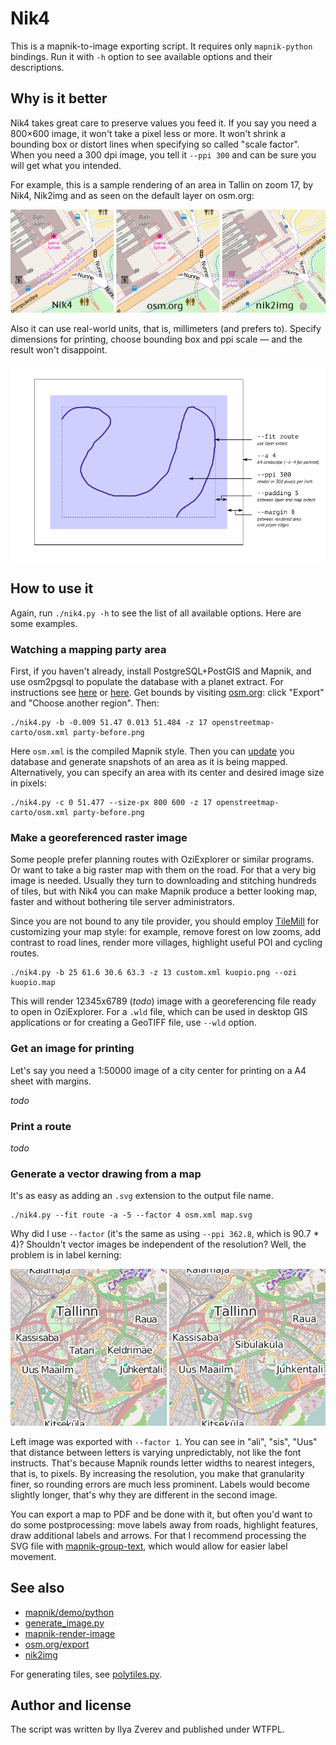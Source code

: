 # Nik4

This is a mapnik-to-image exporting script. It requires only `mapnik-python` bindings.
Run it with `-h` option to see available options and their descriptions.

## Why is it better

Nik4 takes great care to preserve values you feed it. If you say you need a 800×600 image,
it won't take a pixel less or more. It won't shrink a bounding box or distort lines when
specifying so called "scale factor". When you need a 300 dpi image, you tell it `--ppi 300`
and can be sure you will get what you intended.

For example, this is a sample rendering of an area in Tallin on zoom 17, by Nik4, Nik2img
and as seen on the default layer on osm.org:

![nik4 - osm.org - nik2img](img/demo-zoom-levels.png)

Also it can use real-world units, that is, millimeters (and prefers to). Specify dimensions
for printing, choose bounding box and ppi scale — and the result won't disappoint.

![A4 options](img/paper-options.png)

## How to use it

Again, run `./nik4.py -h` to see the list of all available options. Here are some examples.

### Watching a mapping party area

First, if you haven't already, install PostgreSQL+PostGIS and Mapnik, and use osm2pgsql
to populate the database with a planet extract. For instructions see
[here](http://switch2osm.org/loading-osm-data/) or [here](http://wiki.openstreetmap.org/wiki/User:Zverik/Tile_Server_on_Fedora_20).
Get bounds by visiting [osm.org](http://openstreetmap.org): click "Export" and "Choose another region". Then:

    ./nik4.py -b -0.009 51.47 0.013 51.484 -z 17 openstreetmap-carto/osm.xml party-before.png

Here `osm.xml` is the compiled Mapnik style.
Then you can [update](http://wiki.openstreetmap.org/wiki/Minutely_Mapnik) you database and generate
snapshots of an area as it is being mapped. Alternatively, you can specify an area with its center
and desired image size in pixels:

    ./nik4.py -c 0 51.477 --size-px 800 600 -z 17 openstreetmap-carto/osm.xml party-before.png

### Make a georeferenced raster image

Some people prefer planning routes with OziExplorer or similar programs. Or want to take a big
raster map with them on the road. For that a very big image is needed. Usually they turn to
downloading and stitching hundreds of tiles, but with Nik4 you can make Mapnik produce a better
looking map, faster and without bothering tile server administrators.

Since you are not bound to any tile provider, you should employ [TileMill](https://www.mapbox.com/tilemill/)
for customizing your map style: for example, remove forest on low zooms, add contrast to
road lines, render more villages, highlight useful POI and cycling routes.

    ./nik4.py -b 25 61.6 30.6 63.3 -z 13 custom.xml kuopio.png --ozi kuopio.map

This will render 12345x6789 (*todo*) image with a georeferencing file ready to open in OziExplorer.
For a `.wld` file, which can be used in desktop GIS applications or for creating a GeoTIFF file,
use `--wld` option.


### Get an image for printing

Let's say you need a 1:50000 image of a city center for printing on a A4 sheet with margins.

*todo*

### Print a route

*todo*

### Generate a vector drawing from a map

It's as easy as adding an `.svg` extension to the output file name.

    ./nik4.py --fit route -a -5 --factor 4 osm.xml map.svg

Why did I use `--factor` (it's the same as using `--ppi 362.8`, which is 90.7 * 4)? Shouldn't
vector images be independent of the resolution? Well, the problem is in label kerning:

![SVG labels quality](img/svg-factor.png)

Left image was exported with `--factor 1`. You can see in "ali", "sis", "Uus" that distance between
letters is varying unpredictably, not like the font instructs. That's because Mapnik rounds letter widths
to nearest integers, that is, to pixels. By increasing the resolution, you make that granularity finer,
so rounding errors are much less prominent. Labels would become slightly longer, that's why they are
different in the second image.

You can export a map to PDF and be done with it, but often you'd want to do some postprocessing:
move labels away from roads, highlight features, draw additional labels and arrows. For that
I recommend processing the SVG file with [mapnik-group-text](https://github.com/Zverik/mapnik-group-text),
which would allow for easier label movement.

## See also

* [mapnik/demo/python](https://github.com/mapnik/mapnik/tree/master/demo/python)
* [generate\_image.py](http://svn.openstreetmap.org/applications/rendering/mapnik/generate_image.py)
* [mapnik-render-image](https://github.com/plepe/mapnik-render-image)
* [osm.org/export](https://trac.openstreetmap.org/browser/sites/tile.openstreetmap.org/cgi-bin/export)
* [nik2img](http://code.google.com/p/mapnik-utils/wiki/Nik2Img)

For generating tiles, see [polytiles.py](https://github.com/Zverik/polytiles).

## Author and license

The script was written by Ilya Zverev and published under WTFPL.
